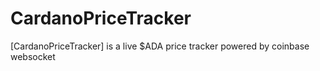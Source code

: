 # CardanoPriceTracker
[CardanoPriceTracker] is a live $ADA price tracker powered by coinbase websocket
